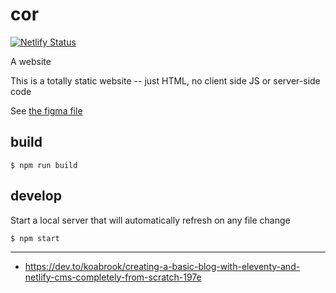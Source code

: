 # cor

[![Netlify Status](https://api.netlify.com/api/v1/badges/e44c3b41-bf91-464a-acf2-425be7a9e6ef/deploy-status)](https://app.netlify.com/sites/corrr/deploys)

A website

This is a totally static website -- just HTML, no client side JS or server-side code

See [the figma file](https://www.figma.com/file/ru9jQNy1aqUQ30120coVim/Corey's-Website?node-id=1014%3A6776)


## build
```
$ npm run build
```

## develop
Start a local server that will automatically refresh on any file change

```
$ npm start
```

-----------------------------

* https://dev.to/koabrook/creating-a-basic-blog-with-eleventy-and-netlify-cms-completely-from-scratch-197e

